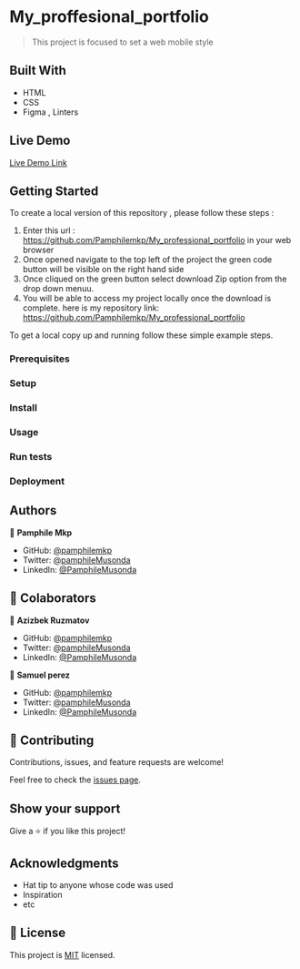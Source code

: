 
# My_proffesional_portfolio

>This project is focused to set a web mobile style


## Built With

- HTML
- CSS
- Figma , Linters

## Live Demo 

[Live Demo Link](https://pamphilemkp.github.io/My_professional_portfolio/)

## Getting Started

To create a local version of this repository , please follow these steps :

1. Enter this url : https://github.com/Pamphilemkp/My_professional_portfolio in your web browser
2. Once opened navigate to the top left of the project the green code button will be visible on the right hand side
3. Once cliqued on the green button select download Zip option from the drop down menuu.
4. You will be able to access my project locally once the download is complete. 
here is my repository link:
https://github.com/Pamphilemkp/My_professional_portfolio


To get a local copy up and running follow these simple example steps.

### Prerequisites

### Setup

### Install

### Usage

### Run tests

### Deployment



## Authors

👤 **Pamphile Mkp**

- GitHub: [@pamphilemkp](https://github.com/pamphilemkp)
- Twitter: [@pamphileMusonda](https://twitter.com/PamphileMusonda)
- LinkedIn: [@PamphileMusonda](https://linkedin.com/in/PamphileMusonda)

## 🤝 Colaborators
👤 **Azizbek Ruzmatov**

- GitHub: [@pamphilemkp](https://github.com/AzizRAA)
- Twitter: [@pamphileMusonda](https://twitter.com/)
- LinkedIn: [@PamphileMusonda](https://linkedin.com/in/)

👤 **Samuel perez**

- GitHub: [@pamphilemkp](https://github.com/SamuelTTW)
- Twitter: [@pamphileMusonda](https://twitter.com/)
- LinkedIn: [@PamphileMusonda](https://linkedin.com/in/)

## 🤝 Contributing

Contributions, issues, and feature requests are welcome!

Feel free to check the [issues page](https://github.com/Pamphilemkp/My_professional_portfolio/issues).

## Show your support

Give a ⭐️ if you like this project!

## Acknowledgments

- Hat tip to anyone whose code was used
- Inspiration
- etc

## 📝 License

This project is [MIT](./MIT.md) licensed.
